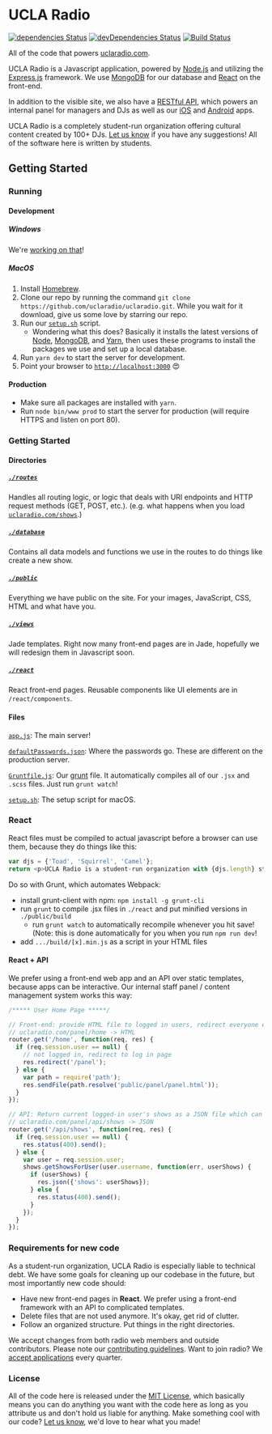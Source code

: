 # UCLA Radio
[![dependencies Status](https://david-dm.org/uclaradio/uclaradio/status.svg)](https://david-dm.org/uclaradio/uclaradio) [![devDependencies Status](https://david-dm.org/uclaradio/uclaradio/dev-status.svg)](https://david-dm.org/uclaradio/uclaradio?type=dev)
[![Build Status](https://travis-ci.org/uclaradio/uclaradio.svg?branch=master)](https://travis-ci.org/uclaradio/uclaradio)

All of the code that powers [uclaradio.com](https://uclaradio.com).

UCLA Radio is a Javascript application, powered by [Node.js](https://nodejs.org/en/) and utilizing the [Express.js](http://expressjs.com) framework. We use [MongoDB](https://www.mongodb.com) for our database and [React](https://facebook.github.io/react/) on the front-end.

In addition to the visible site, we also have a [RESTful API](https://github.com/uclaradio/uclaradio/wiki/The-API), which powers an internal panel for managers and DJs as well as our [iOS](https://github.com/uclaradio/uclaradio-iOS) and [Android](https://github.com/uclaradio/uclaradio-Android) apps.

UCLA Radio is a completely student-run organization offering cultural content created by 100+ DJs. [Let us know](mailto:radio.web@media.ucla.edu) if you have any suggestions! All of the software here is written by students.

## Getting Started

### Running

#### Development
##### Windows
We're [working on that](https://github.com/uclaradio/uclaradio/pull/121)!

##### MacOS
1. Install [Homebrew](https://brew.sh).
2. Clone our repo by running the command `git clone https://github.com/uclaradio/uclaradio.git`. While you wait for it download, give us some love by starring our repo.
3. Run our [`setup.sh`](https://github.com/uclaradio/uclaradio/blob/master/setup.sh) script.
    - Wondering what this does? Basically it installs the latest versions of [Node](https://nodejs.org/en/), [MongoDB](https://www.mongodb.com), and [Yarn](https://yarnpkg.com), then uses these programs to install the packages we use and set up a local database.
4. Run `yarn dev` to start the server for development.
5. Point your browser to [`http://localhost:3000`](http://localhost:3000) :heart_eyes:

#### Production
- Make sure all packages are installed with `yarn`.
- Run `node bin/www prod` to start the server for production (will require HTTPS and listen on port 80).

### Getting Started

#### Directories

##### [`./routes`](/routes)
Handles all routing logic, or logic that deals with URI endpoints and HTTP request methods (GET, POST, etc.). (e.g. what happens when you load [`uclaradio.com/shows`](https://uclaradio.com/shows).)

##### [`./database`](/database)
Contains all data models and functions we use in the routes to do things like create a new show.

##### [`./public`](/public)
Everything we have public on the site. For your images, JavaScript, CSS, HTML and what have you.

##### [`./views`](/views)
Jade templates. Right now many front-end pages are in Jade, hopefully we will redesign them in Javascript soon.

##### [`./react`](/react)
React front-end pages. Reusable components like UI elements are in `/react/components`.

#### Files

[`app.js`](/app.js): The main server!

[`defaultPasswords.json`](/defaultPasswords.json): Where the passwords go. These are different on the production server.

[`Gruntfile.js`](/Gruntfile.js): Our [grunt](https://gruntjs.com) file. It automatically compiles all of our `.jsx` and `.scss` files. Just run `grunt watch`!

[`setup.sh`](/setup.sh): The setup script for macOS.

### React

React files must be compiled to actual javascript before a browser can use them, because they do things like this:
```javascript
var djs = {'Toad', 'Squirrel', 'Camel'};
return <p>UCLA Radio is a student-run organization with {djs.length} student DJs. </p>;
```

Do so with Grunt, which automates Webpack:
* install grunt-client with npm: `npm install -g grunt-cli`
* run `grunt` to compile .jsx files in `./react` and put minified versions in `./public/build`
  * run `grunt watch` to automatically recompile whenever you hit save! (Note: this is done automatically for you when you run `npm run dev`!
* add `.../build/[x].min.js` as a script in your HTML files

#### React + API

We prefer using a front-end web app and an API over static templates, because apps can be interactive. Our internal staff panel / content management system works this way:

```javascript
/***** User Home Page *****/

// Front-end: provide HTML file to logged in users, redirect everyone else
// uclaradio.com/panel/home -> HTML
router.get('/home', function(req, res) {
  if (req.session.user == null) {
    // not logged in, redirect to log in page
    res.redirect('/panel');
  } else {
    var path = require('path');
    res.sendFile(path.resolve('public/panel/panel.html'));
  }
});

// API: Return current logged-in user's shows as a JSON file which can be parsed by React, or 400 error
// uclaradio.com/panel/api/shows -> JSON
router.get('/api/shows', function(req, res) {
  if (req.session.user == null) {
    res.status(400).send();
  } else {
    var user = req.session.user;
    shows.getShowsForUser(user.username, function(err, userShows) {
      if (userShows) {
        res.json({'shows': userShows});
      } else {
        res.status(400).send();
      }
    });
  }
});
```

### Requirements for new code

As a student-run organization, UCLA Radio is especially liable to technical debt. We have some goals for cleaning up our codebase in the future, but most importantly new code should:
* Have new front-end pages in **React**. We prefer using a front-end framework with an API to complicated templates.
* Delete files that are not used anymore. It's okay, get rid of clutter.
* Follow an organized structure. Put things in the right directories.

We accept changes from both radio web members and outside contributors. Please note our [contributing guidelines](https://github.com/uclaradio/uclaradio/wiki/Contributing-Guidelines). Want to join radio? We [accept applications](http://apply.uclastudentmedia.com/applications/ucla-radio/web-staff/) every quarter.


### License

All of the code here is released under the [MIT License](/LICENSE.md), which basically means you can do anything you want with the code here as long as you attribute us and don't hold us liable for anything. Make something cool with our code? [Let us know](mailto:radio.web@media.ucla.edu), we'd love to hear what you made!
